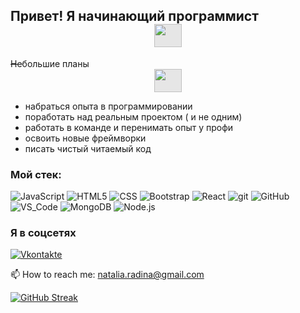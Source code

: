 ## Привет! Я начинающий программист <img style="display: block;-webkit-user-select: none;margin: auto;cursor: zoom-in;background-color: hsl(0, 0%, 90%);" src="https://camo.githubusercontent.com/fb070d9f71a64edbafed08519130d75e7e0a0a69665d50d94ad095157f702e59/68747470733a2f2f6d656469612e67697068792e636f6d2f6d656469612f6d47634e6a736657416a593541455a4e77362f67697068792e676966" width="44" height="37">

~~Не~~большие планы <img style="display: block;-webkit-user-select: none;margin: auto;cursor: zoom-in;background-color: hsl(0, 0%, 90%);" src="https://camo.githubusercontent.com/be37cdc8f930300096c506ad4574eaae977c48fbb2705cfcb92f4eeab8282c7a/68747470733a2f2f6d656469612e67697068792e636f6d2f6d656469612f56674344417a634b767352364f4d307557672f67697068792e676966" width="44" height="37">
* набраться опыта в программировании
* поработать над реальным проектом ( и не одним)
* работать в команде и перенимать опыт у профи
* освоить новые фреймворки
* писать чистый читаемый код


### Мой стек:
![JavaScript](https://img.shields.io/badge/-JavaScript-003f5c)  ![HTML5](https://img.shields.io/badge/-HTML5-003f5c)  ![CSS](https://img.shields.io/badge/-CSS-003f5c)  ![Bootstrap](https://img.shields.io/badge/-Bootstrap-003f5c)  ![React](https://img.shields.io/badge/-React-003f5c)  ![git](https://img.shields.io/badge/-git-003f5c)  ![GitHub](https://img.shields.io/badge/-GitHub-003f5c)  ![VS_Code](https://img.shields.io/badge/-VS_Code-003f5c)  ![MongoDB](https://img.shields.io/badge/-MongoDB-003f5c)  ![Node.js](https://img.shields.io/badge/-Node.js-003f5c)

### Я в соцсетях
[![Vkontakte](https://img.shields.io/badge/-Vkontakte-003f5c?style=for-the-badge&logo=Vk)](https://vk.com/nata.radina)

📫 How to reach me: natalia.radina@gmail.com


[![GitHub Streak](https://github-readme-streak-stats.herokuapp.com/?user=igronat)](https://git.io/streak-stats)


<!--
**igronat/igronat** is a ✨ _special_ ✨ repository because its `README.md` (this file) appears on your GitHub profile.

Here are some ideas to get you started:

- 🔭 I’m currently working on ...
- 🌱 I’m currently learning ...
- 👯 I’m looking to collaborate on ...
- 🤔 I’m looking for help with ...
- 💬 Ask me about ...
- 📫 How to reach me: ...
- 😄 Pronouns: ...
- ⚡ Fun fact: ...
-->
